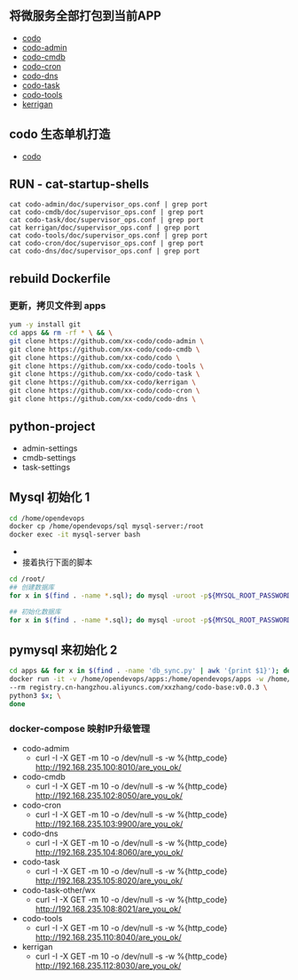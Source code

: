 ## 将微服务全部打包到当前APP
- [codo](./codo)
- [codo-admin](./codo-admin)
- [codo-cmdb](./codo-cmdb)
- [codo-cron](./codo-cron)
- [codo-dns](./codo-dns)
- [codo-task](./codo-task)
- [codo-tools](./codo-tools)
- [kerrigan](./codo-tools)

## codo 生态单机打造
- [codo](http://docs.opendevops.cn/zh/latest/codo-admin.html)


## RUN - cat-startup-shells 
```
cat codo-admin/doc/supervisor_ops.conf | grep port
cat codo-cmdb/doc/supervisor_ops.conf | grep port
cat codo-task/doc/supervisor_ops.conf | grep port
cat kerrigan/doc/supervisor_ops.conf | grep port
cat codo-tools/doc/supervisor_ops.conf | grep port
cat codo-cron/doc/supervisor_ops.conf | grep port
cat codo-dns/doc/supervisor_ops.conf | grep port
```

## rebuild Dockerfile 

### 更新，拷贝文件到 apps
```bash 
yum -y install git 
cd apps && rm -rf * \ && \
git clone https://github.com/xx-codo/codo-admin \
git clone https://github.com/xx-codo/codo-cmdb \
git clone https://github.com/xx-codo/codo \
git clone https://github.com/xx-codo/codo-tools \
git clone https://github.com/xx-codo/codo-task \
git clone https://github.com/xx-codo/kerrigan \
git clone https://github.com/xx-codo/codo-cron \
git clone https://github.com/xx-codo/codo-dns \
```

## python-project 
- admin-settings 
- cmdb-settings 
- task-settings 

## Mysql 初始化 1
```bash
cd /home/opendevops
docker cp /home/opendevops/sql mysql-server:/root
docker exec -it mysql-server bash 
```
- 
- 接着执行下面的脚本

```bash
cd /root/
## 创建数据库
for x in $(find . -name *.sql); do mysql -uroot -p${MYSQL_ROOT_PASSWORD} -e "create database "$(echo $x | awk -F '-' '{print $1}' | awk -F '/' '{print $3}')" default character set utf8mb4 collate utf8mb4_unicode_ci;" ; done

## 初始化数据库
for x in $(find . -name *.sql); do mysql -uroot -p${MYSQL_ROOT_PASSWORD} $(echo $x | awk -F '-' '{print $1}' | awk -F '/' '{print $3}') < $x; done
```

## pymysql 来初始化 2

```bash 
cd apps && for x in $(find . -name 'db_sync.py' | awk '{print $1}'); do \
docker run -it -v /home/opendevops/apps:/home/opendevops/apps -w /home/opendevops/apps \
--rm registry.cn-hangzhou.aliyuncs.com/xxzhang/codo-base:v0.0.3 \
python3 $x; \
done
```

### docker-compose 映射IP升级管理
- codo-admim 
  - curl -I -X GET -m 10 -o /dev/null -s -w %{http_code} http://192.168.235.100:8010/are_you_ok/
- codo-cmdb 
  - curl -I -X GET -m 10 -o /dev/null -s -w %{http_code} http://192.168.235.102:8050/are_you_ok/
- codo-cron 
  - curl -I -X GET -m 10 -o /dev/null -s -w %{http_code} http://192.168.235.103:9900/are_you_ok/
- codo-dns 
  - curl -I -X GET -m 10 -o /dev/null -s -w %{http_code} http://192.168.235.104:8060/are_you_ok/
- codo-task 
  - curl -I -X GET -m 10 -o /dev/null -s -w %{http_code} http://192.168.235.105:8020/are_you_ok/
- codo-task-other/wx
  - curl -I -X GET -m 10 -o /dev/null -s -w %{http_code} http://192.168.235.108:8021/are_you_ok/
- codo-tools
  - curl -I -X GET -m 10 -o /dev/null -s -w %{http_code} http://192.168.235.110:8040/are_you_ok/
- kerrigan
  - curl -I -X GET -m 10 -o /dev/null -s -w %{http_code} http://192.168.235.112:8030/are_you_ok/